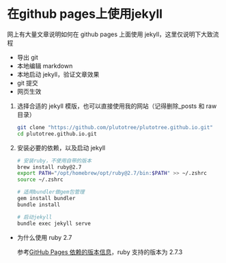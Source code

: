 # 在github pages上使用jekyll


网上有大量文章说明如何在 github pages 上面使用 jekyll，这里仅说明下大致流程

- 导出 git
- 本地编辑 markdown
- 本地启动 jekyll，验证文章效果
- git 提交
- 网页生效

1. 选择合适的 jekyll 模版，也可以直接使用我的网站（记得删除\_posts 和 raw 目录）

   ```bash
   git clone "https://github.com/plutotree/plutotree.github.io.git"
   cd plutotree.github.io.git
   ```

2. 安装必要的依赖，以及启动 jekyll

   ```bash
   # 安装ruby，不使用自带的版本
   brew install ruby@2.7
   export PATH="/opt/homebrew/opt/ruby@2.7/bin:$PATH" >> ~/.zshrc
   source ~/.zshrc

   # 适用bundler做gem包管理
   gem install bundler
   bundle install

   # 启动jekyll
   bundle exec jekyll serve
   ```

- 为什么使用 ruby 2.7

  参考[GitHub Pages 依赖的版本信息](https://pages.github.com/versions/)，ruby 支持的版本为 2.7.3

